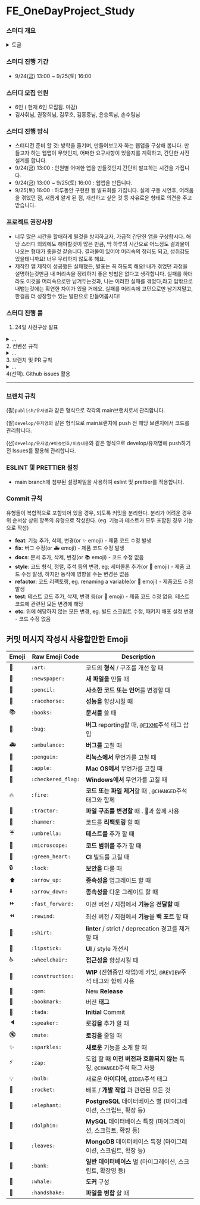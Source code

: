 # FE_OneDayProject_Study

### 스터디 개요
<details>
  <summary>토글</summary>
- 이때까지 배웠던 SPA 기법과 상태관리 방법을 복습하는 차원에서, 간단한 웹앱을 기획하고, 제작합니다.
- 본격적인 라이브러리 학습 (Vue, React)에 들어서기 전, Vanilla JS 기반을 다시 한번 다지고자 하는 시간입니다.
- 이태까지는 요구사항이 주어지고, 그에 맞게 코드를 짰다면, 이번에는 스스로 요구사항을 계획한 후, 설계하여,  제작해보는 연습을 하고자 합니다. 이후에 진행하게 될 팀프로젝트나, 토이프로젝트를 진행하는데 있어 예행연습이 될것 같습니다.
- 추석 기간 과제 및 노션 프로젝트 개선 등 해야 할 일들이 많기 때문에, 딱! 하루만 몰입하는 시간을 갖고자 합니다. 많은 일정들 속에서 지칠 수도있겠지만, 방학 후에는 새로운 라이브러리 공부가 시작되는 만큼 Vanilla JS를 연습할 기회는 이때가 가장 적기라는 생각이듭니다. 방학기간중 1일을 투자하여 이태까지 배웠던 것들을 다시한번 자신의 것으로 만들어보아요.
</details>

### 스터디 진행 기간

- 9/24(금) 13:00 ~ 9/25(토) 16:00

### 스터디 모집 인원

- 6인 ( 현재 6인 모집됨. 마감)
- 김사휘님, 권정희님, 김무호, 김홍중님, 윤승록님, 손수림님

### 스터디 진행 방식

- 스터디전 준비 할 것: 방학을 즐기며, 만들어보고자 하는 웹앱을 구상해 봅니다. 만들고자 하는 웹앱이 무엇인지, 어떠한 요구사항이 있을지를 계획하고, 간단한 사전 설계를 합니다.
- 9/24(금) 13:00 : 인원별 어떠한 앱을 만들것인지 간단히 발표하는 시간을 가집니다.
- 9/24(금) 13:00 ~ 9/25(토) 16:00 : 웹앱을 만듭니다.
- 9/25(토) 16:00 : 하루동안 구현한 웹 발표회를 가집니다. 실제 구동 시연후, 어려움을 겪었던 점, 새롭게 알게 된 점, 개선하고 싶은 것 등 자유로운 형태로 의견을 주고 받습니다.

### 프로젝트 권장사항

- 너무 많은 시간을 할애하게 될것을 방지하고자, 가급적 간단한 앱을 구상합시다. 해당 스터디 의외에도 해야할것이 많은 만큼, 딱 하루의 시간으로 어느정도 결과물이 나오는 형태가 좋을것 같습니다. 결과물이 있어야 머리속의 정리도 되고, 성취감도 있을테니까요! 너무 무리하지 않도록 해요.
- 제작한 앱 제작이 성공했든 실패했든, 발표는 꼭 하도록 해요! 내가 겪었던 과정을 설명하는것만큼 내 머리속을 정리하기 좋은 방법은 없다고 생각합니다. 실패를 하더라도 이것을 머리속으로만 남겨두는것과, 나는 이러한 실패를 겪었다,라고 입밖으로 내뱉는것에는 확연한 차이가 있을 거에요.  실패를 머리속에 고민으로만 남기지말고, 한걸음 더 성장할수 있는 발판으로 만들어봅시다!

### 스터디 진행 룰
1. 24일 사전구상 발표
<details>
  <summary>...</summary>
  - 어떠한 앱이 될지 간단한 아이디어 및 구상에 대해 발표합니다
  - 특별히 복습하고 싶은 부분이나, 새롭게 도전해보고 싶은 부분에 대해 간략히 서술합니다.
  - 앱 컴포넌트 구조도 등, 대략적인 설계도에 대해 설명합니다.
</details>
2. 컨벤션 규칙
<details>
  <summary>...</summary>
  - 이후 협업에 대한 연습겸, ESLINT 와 PRETTIER를 적용하여 동일한 컨벤션으로 진행합니다.
  - 하단에 ESLINT 및 PRETTIER 설정 기술
</details>
3. 브랜치 및 PR 규칙
<details>
  <summary>...</summary>
  - coomit message 규칙을 준수하여 commit하도록 해봅니다.
  - 하단의 브랜치 규칙을 준수하여 브랜치 관리를 진행합니다.
</details>
4(선택). Github issues 활용

---
### 브랜치 규칙
(필)`publish/유저명`과 같은 형식으로 각각의 main브랜치로서 관리합니다.

(필)`develop/유저명`와 같은 형식으로 main브랜치에 push 전 해당 브랜치에서 코드를 관리합니다.

(선)`develop/유저명/#이슈번호/이슈내용`와 같은 형식으로 develop/유저명에 push하기전 Issues를 활용해 관리합니다.

### ESLINT 및 PRETTIER 설정
  - main branch에 첨부된 설정파일을 사용하여 eslint 및 prettier를 적용합니다.

### Commit 규칙

유형들이 복합적으로 포함되어 있을 경우, 되도록 커밋을 분리한다. 분리가 어려운 경우 위 순서상 상위 항목의 유형으로 작성한다. (eg. 기능과 테스트가 모두 포함된 경우 기능으로 작성)

- **feat**: 기능 추가, 삭제, 변경(or ✨ emoji) - 제품 코드 수정 발생
- **fix**: 버그 수정(or 🚑 emoji) - 제품 코드 수정 발생
- **docs**: 문서 추가, 삭제, 변경(or 📚 emoji) - 코드 수정 없음
- **style**: 코드 형식, 정렬, 주석 등의 변경, eg; 세미콜론 추가(or 🎨 emoji) - 제품 코드 수정 발생, 하지만 동작에 영향을 주는 변경은 없음
- **refactor**: 코드 리펙토링, eg. renaming a variable(or 🚜 emoji) - 제품코드 수정 발생
- **test**: 테스트 코드 추가, 삭제, 변경 등(or 🔬 emoji) - 제품 코드 수정 없음. 테스트 코드에 관련된 모든 변경에 해당
- **etc**: 위에 해당하지 않는 모든 변경, eg. 빌드 스크립트 수정, 패키지 배포 설정 변경 - 코드 수정 없음

## 커밋 메시지 작성시 사용할만한 Emoji

| Emoji | Raw Emoji Code     | Description                                                                                                        |
| ----- | ------------------ | ------------------------------------------------------------------------------------------------------------------ |
| 🎨    | `:art:`            | 코드의 **형식** / 구조를 개선 할 때                                                                                |
| 📰    | `:newspaper:`      | **새 파일을** 만들 때                                                                                              |
| 📝    | `:pencil:`         | **사소한 코드 또는 언어**를 변경할 때                                                                              |
| 🐎    | `:racehorse:`      | **성능을** 향상시킬 때                                                                                             |
| 📚    | `:books:`          | **문서를** 쓸 때                                                                                                   |
| 🐛    | `:bug:`            | **버그** reporting할 때, [`@FIXME`](https://github.com/slashsbin/styleguide-todo-grammar#bug-report)주석 태그 삽입 |
| 🚑    | `:ambulance:`      | **버그를** 고칠 때                                                                                                 |
| 🐧    | `:penguin:`        | **리눅스에서** 무언가를 고칠 때                                                                                    |
| 🍎    | `:apple:`          | **Mac OS에서** 무언가를 고칠 때                                                                                    |
| 🏁    | `:checkered_flag:` | **Windows에서** 무언가를 고칠 때                                                                                   |
| 🔥    | `:fire:`           | **코드 또는 파일 제거**할 때 , `@CHANGED`주석 태그와 함께                                                          |
| 🚜    | `:tractor:`        | **파일 구조를 변경할** 때 . 🎨과 함께 사용                                                                         |
| 🔨    | `:hammer:`         | 코드를 **리팩토링** 할 때                                                                                          |
| ☔️   | `:umbrella:`       | **테스트를** 추가 할 때                                                                                            |
| 🔬    | `:microscope:`     | **코드 범위를** 추가 할 때                                                                                         |
| 💚    | `:green_heart:`    | **CI** 빌드를 고칠 때                                                                                              |
| 🔒    | `:lock:`           | **보안을** 다룰 때                                                                                                 |
| ⬆️    | `:arrow_up:`       | **종속성을** 업그레이드 할 때                                                                                      |
| ⬇️    | `:arrow_down:`     | **종속성을** 다운 그레이드 할 때                                                                                   |
| ⏩    | `:fast_forward:`   | 이전 버전 / 지점에서 **기능**을 **전달할** 때                                                                      |
| ⏪    | `:rewind:`         | 최신 버전 / 지점에서 **기능**을 **백 포트** 할 때                                                                  |
| 👕    | `:shirt:`          | **linter** / strict / deprecation 경고를 제거 할 때                                                                |
| 💄    | `:lipstick:`       | **UI** / style 개선시                                                                                              |
| ♿️   | `:wheelchair:`     | **접근성을** 향상시킬 때                                                                                           |
| 🚧    | `:construction:`   | **WIP** (진행중인 작업)에 커밋, `@REVIEW`주석 태그와 함께 사용                                                     |
| 💎    | `:gem:`            | New **Release**                                                                                                    |
| 🔖    | `:bookmark:`       | 버전 **태그**                                                                                                      |
| 🎉    | `:tada:`           | **Initial** Commit                                                                                                 |
| 🔈    | `:speaker:`        | **로깅을** 추가 할 때                                                                                              |
| 🔇    | `:mute:`           | **로깅을** 줄일 때                                                                                                 |
| ✨    | `:sparkles:`       | **새로운** 기능을 소개 할 때                                                                                       |
| ⚡️   | `:zap:`            | 도입 할 때 **이전 버전과 호환되지 않는** 특징, `@CHANGED`주석 태그 사용                                            |
| 💡    | `:bulb:`           | 새로운 **아이디어**, `@IDEA`주석 태그                                                                              |
| 🚀    | `:rocket:`         | 배포 / **개발 작업** 과 관련된 모든 것                                                                             |
| 🐘    | `:elephant:`       | **PostgreSQL** 데이터베이스 별 (마이그레이션, 스크립트, 확장 등)                                                   |
| 🐬    | `:dolphin:`        | **MySQL** 데이터베이스 특정 (마이그레이션, 스크립트, 확장 등)                                                      |
| 🍃    | `:leaves:`         | **MongoDB** 데이터베이스 특정 (마이그레이션, 스크립트, 확장 등)                                                    |
| 🏦    | `:bank:`           | **일반 데이터베이스** 별 (마이그레이션, 스크립트, 확장명 등)                                                       |
| 🐳    | `:whale:`          | **도커** 구성                                                                                                      |
| 🤝    | `:handshake:`      | **파일을 병합** 할 때                                                                                              |

